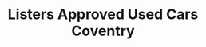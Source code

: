 ---
title: "Listers Approved Used Cars Coventry"
url: /coventry/listers-approved-used-cars-coventry/
shop: car
---